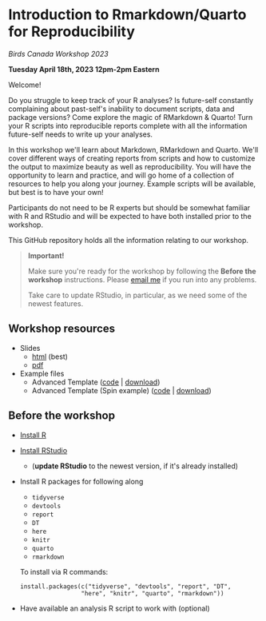 # Introduction to Rmarkdown/Quarto for Reproducibility

*Birds Canada Workshop 2023*

**Tuesday April 18th, 2023 12pm-2pm Eastern**

Welcome! 

Do you struggle to keep track of your R analyses? Is future-self constantly complaining about past-self's inability to document scripts, data and package versions? Come explore the magic of RMarkdown & Quarto! Turn your R scripts into reproducible reports complete with all the information future-self needs to write up your analyses.

In this workshop we'll learn about Markdown, RMarkdown and Quarto. We'll cover different ways of creating reports from scripts and how to customize the output to maximize beauty as well as reproducibility. You will have the opportunity to learn and practice, and will go home of a collection of resources to help you along your journey. Example scripts will be available, but best is to have your own!

Participants do not need to be R experts but should be somewhat familiar with R and RStudio and will be expected to have both installed prior to the workshop.

This GitHub repository holds all the information relating to our workshop.

> **Important!**
>
> Make sure you're ready for the workshop by following the **Before the workshop** instructions. Please [email me](mailto:sel@steffilazerte.ca) if you run into any problems.
>
> Take care to update RStudio, in particular, as we need some of the newest features.

## Workshop resources

- Slides
  - [html](https://steffilazerte.ca/intro_to_rmarkdown/index.html) (best)
  - [pdf](https://steffilazerte.ca/intro_to_rmarkdown/intro_to_rmarkdown_sm.pdf)
- Example files
  - Advanced Template ([code](https://github.com/steffilazerte/intro_to_rmarkdown/blob/main/example.qmd) | [download](https://steffilazerte.ca/intro_to_rmarkdown/example.qmd))
  - Advanced Template (Spin example) ([code](https://github.com/steffilazerte/intro_to_rmarkdown/blob/main/example.qmd) | [download](https://steffilazerte.ca/intro_to_rmarkdown/example_spin.qmd))


## Before the workshop

-   [Install R](https://muug.ca/mirror/cran/)

-   [Install RStudio](https://www.rstudio.com/products/rstudio/download/)

    -   (**update RStudio** to the newest version, if it's already installed)

-   Install R packages for following along

    -   `tidyverse`
    -   `devtools`
    -   `report`
    -   `DT`
    -   `here`
    -   `knitr`
    -   `quarto`
    -   `rmarkdown`

    To install via R commands:

    ```         
    install.packages(c("tidyverse", "devtools", "report", "DT", 
                     "here", "knitr", "quarto", "rmarkdown"))
    ```

-   Have available an analysis R script to work with (optional)
